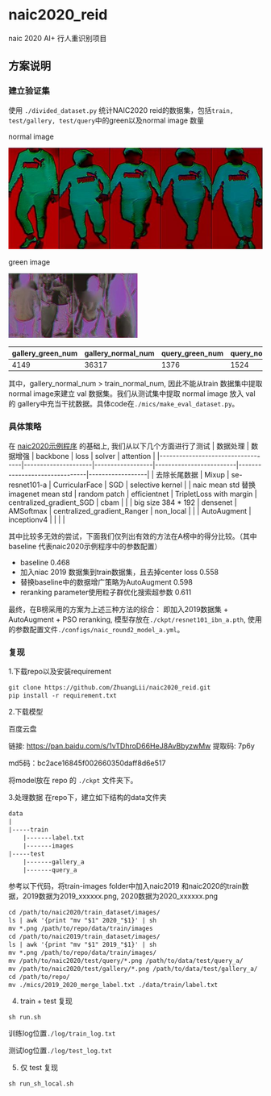 # naic2020_reid
naic 2020 AI+ 行人重识别项目


## 方案说明

### 建立验证集
使用 `./divided_dataset.py` 统计NAIC2020 reid的数据集，包括`train, test/gallery, test/query`中的green以及normal image 数量

normal image

![green image](./pic/green.jpg)

green image

![normal2 image](./pic/normal2.jpg)


|  gallery_green_num   | gallery_normal_num  | query_green_num | query_normal_num | train_green_num | train_normal_num
|  ----  | ----  |  ----  | ----  |  ----  | ----  |
| 4149  | 	36317 | 1376  | 1524 | 39446  | 33378 |

其中，gallery_normal_num > train_normal_num, 因此不能从train 数据集中提取 normal image来建立 val 数据集。我们从测试集中提取 normal image 放入 val 的 gallery中充当干扰数据。具体code在`./mics/make_eval_dataset.py`。

### 具体策略

在 [naic2020示例程序](https://naic.pcl.ac.cn/frame/3) 的基础上, 我们从以下几个方面进行了测试
| 数据处理                              | 数据增强                | backbone         | loss                    | solver                        | attention        |
|-----------------------------------|---------------------|------------------|-------------------------|-------------------------------|------------------|
| 去除长尾数据                            | Mixup               | se\-resnet101\-a | CurricularFace          | SGD                           | selective kernel |
| naic mean std 替换imagenet mean std | random patch        | efficientnet     | TripletLoss with margin | centralized\_gradient\_SGD    | cbam             |
|                                   | big size 384 \* 192 | densenet         | AMSoftmax               | centralized\_gradient\_Ranger | non\_local       |
|                                   | AutoAugment         | inceptionv4      |                         |                               |                  |

其中比较多无效的尝试，下面我们仅列出有效的方法在A榜中的得分比较。（其中baseline 代表naic2020示例程序中的参数配置）

* baseline 0.468
* 加入niac 2019 数据集到train数据集，且去掉center loss 0.558
* 替换baseline中的数据增广策略为AutoAugment 0.598
* reranking parameter使用粒子群优化搜索超参数 0.611

最终，在B榜采用的方案为上述三种方法的综合： 即加入2019数据集 + AutoAugment + PSO reranking, 模型存放在`./ckpt/resnet101_ibn_a.pth`, 使用的参数配置文件`./configs/naic_round2_model_a.yml`。

### 复现
1.下载repo以及安装requirement
```
git clone https://github.com/ZhuangLii/naic2020_reid.git
pip install -r requirement.txt
```

2.下载模型

百度云盘

链接: https://pan.baidu.com/s/1vTDhroD66HeJ8AvBbyzwMw 提取码: 7p6y 

md5码：bc2ace16845f002660350daff8d6e517

将model放在 repo 的 `./ckpt` 文件夹下。

3.处理数据
在repo下，建立如下结构的data文件夹
```
data
|
|-----train
	|-------label.txt
	|-------images
|-----test
	|-------gallery_a
	|-------query_a
```
参考以下代码，将train-images folder中加入naic2019 和naic2020的train数据，2019数据为2019\_xxxxxx.png,
2020数据为2020\_xxxxxx.png
```
cd /path/to/naic2020/train_dataset/images/
ls | awk '{print "mv "$1" 2020_"$1}' | sh
mv *.png /path/to/repo/data/train/images
cd /path/to/naic2019/train_dataset/images/
ls | awk '{print "mv "$1" 2019_"$1}' | sh
mv *.png /path/to/repo/data/train/images/
mv /path/to/naic2020/test/query/*.png /path/to/data/test/query_a/
mv /path/to/naic2020/test/gallery/*.png /path/to/data/test/gallery_a/
cd /path/to/repo/
mv ./mics/2019_2020_merge_label.txt ./data/train/label.txt
```
4. train + test 复现
```
sh run.sh
```
训练log位置`./log/train_log.txt`

测试log位置`./log/test_log.txt`

5. 仅 test 复现
```
sh run_sh_local.sh
```
